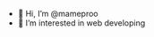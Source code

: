 - 👋 Hi, I’m @mameproo
- 👀 I’m interested in web developing


<!---
mameproo/mameproo is a ✨ special ✨ repository because its `README.md` (this file) appears on your GitHub profile.
You can click the Preview link to take a look at your changes.
--->
